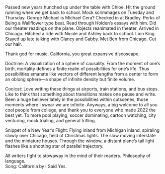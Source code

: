 Passed new years hunched up under the table with Chloe. Hit the ground running when we get back to school. Mock scrimmages on Tuesday and Thursday. George Michael is Michael Cera? Checked in at Bradley. Perks of Being a Wallflower type beat. Read through Holden’s essays with him. Did our theater readings on the plane. Objects reanimated in theater. Arrived in Chicago. Hitched a ride with Nicole and Ashley back to school. Lion King. Stayed up late talking with Clancy and Gabby. Met Ben from Chicago. Cut our hair. 

Thank god for music.  California, you great expansive discoscape.

Doctrine: A visualization of a sphere of causality. From the moment of one’s birth, mortality defines a finite realm of possibilities for one’s life. Thus possibilities emanate like vectors of different lengths from a center to form an oblong sphere—a shape of infinite density but finite volume. 

Coolcat: Love writing these things at airports, train stations, and bus stops. Like to think that something about transitions makes one pause and write. Been a huge believer lately in the possibilities within cutscenes, those moments where I swear we are infinite. Anyways, a big welcome to all you cool people from college, and thank you to everyone who made 2022 the best yet. To more pool playing, soccer dominating, cartoon watching, city venturing, mock trialing, and general trifling.

Snippet of a New Year’s Flight: Flying inland from Michigan inland, spiraling slowly over Chicago, field of Christmas lights. The slow moving interstate and the miniature houses. Through the window, a distant plane’s tail light flashes like a shooting star of parallel trajectory. 

All writers fight to stowaway in the mind of their readers. Philosophy of language.  
Song: California by I Said Yes.